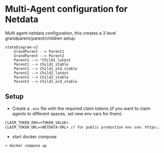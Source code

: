 # Multi-Agent configuration for Netdata

Multi agent netdata configuration, this creates a 3 level grandparent/parent/children setup:

```mermaid
stateDiagram-v2
    GrandParent --> Parent1
    GrandParent --> Parent2
    Parent1 --> "Child1_latest
    Parent1 --> Child1_stable
    Parent1 --> Child1_old_stable
    Parent2 --> Child2_latest
    Parent2 --> Child2_stable
    Parent2 --> Child2_old_stable
```

## Setup

- Create a `.env` file with the required claim tokens (if you want to claim agents to different spaces, set new env vars for them):

```txt
CLAIM_TOKEN_ENV=<TOKEN_VALUE>
CLAIM_TOKEN_URL=<NETDATA-URL> // for public production env use: https://app.netdata.cloud
```

- start docker compose

```shell
> docker compose up
```
